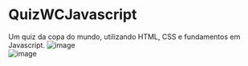 # QuizWCJavascript
Um quiz da copa do mundo, utilizando HTML, CSS e fundamentos em Javascript.
![image](https://user-images.githubusercontent.com/103765355/191159561-9e06a025-ed91-4a2c-85b7-f784def4d4d3.png)
<br>
![image](https://user-images.githubusercontent.com/103765355/191161004-0fb8d5d9-420f-487c-b55d-188ba0829a23.png)
